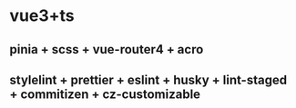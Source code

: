 # vue3+ts

## pinia + scss + vue-router4 + acro

## stylelint + prettier + eslint + husky + lint-staged + commitizen + cz-customizable
